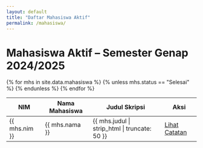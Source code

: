 ```yaml
---
layout: default
title: "Daftar Mahasiswa Aktif"
permalink: /mahasiswa/
---
```


# Mahasiswa Aktif – Semester Genap 2024/2025

<table>
  <thead>
    <tr>
      <th>NIM</th>
      <th>Nama Mahasiswa</th>
      <th>Judul Skripsi</th>
      <th>Aksi</th>
    </tr>
  </thead>
  <tbody>
    {% for mhs in site.data.mahasiswa %}
      {% unless mhs.status == "Selesai" %}
    <tr>
      <td>{{ mhs.nim }}</td>
      <td>{{ mhs.nama }}</td>
      <td>{{ mhs.judul | strip_html | truncate: 50 }}</td>
      <td>
        <a class="button" href="{{ site.baseurl }}/mahasiswa/{{ mhs.nim }}/">
          Lihat Catatan
        </a>
      </td>
    </tr>
      {% endunless %}
    {% endfor %}
  </tbody>
</table>

